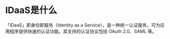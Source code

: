 # IDaaS是什么
「IDaaS」即身份即服务（Identity as a Service），是一种统一认证服务，可为应用程序提供快速的认证功能。其支持的认证协议包括 OAuth 2.0、SAML 等。
